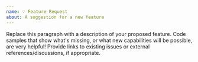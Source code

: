 ```yaml
---
name: 💡 Feature Request
about: A suggestion for a new feature
---
```


<!--
    Thanks for contributing to MetalPetal!

    Before you submit your issue, please replace the paragraph
    below with information about your proposed feature.
-->

Replace this paragraph with a description of your proposed feature. Code samples that show what's missing, or what new capabilities will be possible, are very helpful! Provide links to existing issues or external references/discussions, if appropriate.
